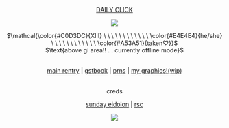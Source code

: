 <div align="center">
  
[DAILY CLICK](https://arab.org/click-to-help/) </div>
</p>


<p align="center">
 <img src="https://media.discordapp.net/attachments/1188404571798781983/1235936336075030569/ezgif-6-27a42f5dce.gif?ex=66362ee9&is=6634dd69&hm=5c9c51ccd4e3bd4467dc126e994045aba3a0ee7a6de5a42bef868a75b7498155&=&width=498&height=498" />
</p>

<p align="center">
$\mathcal{\color{#C0D3DC}{XIII} \ \ \ \ \ \ \ \ \ \ \ \ \color{#E4E4E4}{he/she} \ \ \ \ \ \ \ \ \ \ \ \ \color{#A53A51}{taken♡}}$ <br>
$\text{above gi area!! . . currently offline mode}$
</p>

<div align="center"> 

 <br> [main rentry](https://rentry.co/the-bloodhound) | [gstbook](https://kecchori.123guestbook.com/) | [prns](https://en.pronouns.page/@russian.roulette) | [my graphics!(wip)](https://rentry.co/xiii-graph) </div>
</p>

<div align="center"> 
<br> creds
  
  [sunday eidolon](https://x.com/chioryaboutique/status/1779522986053099577) | [rsc](https://rentry.co/ulzzang) </div>
</p>


<p align="center">
 <img src="https://files.catbox.moe/rp3w5k.png" />
</p>
